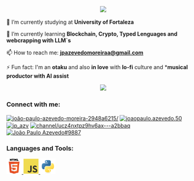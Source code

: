 
<p align="center">
  <img src="https://i.pinimg.com/originals/25/03/23/250323269c906b90ec3f4404e1cc28e4.gif"
lt="animated" />
</p>

🔭 I’m currently studying at **University of Fortaleza**

🌱 I’m currently learning **Blockchain, Crypto, Typed Lenguages and webcrapping with LLM`s**

📫 How to reach me: **jpazevedomoreiraa@gmail.com**
 
⚡ Fun fact: I'm an **otaku** and also **in love** with **lo-fi** culture and ***musical productor with AI assist**




<p align="center">
  <img src="https://user-images.githubusercontent.com/89151731/136674785-e0aa69a7-5573-43b1-8cc2-3fdf9ca7f53f.gif"
lt="animated" />
</p>


<h3 align="left">Connect with me:</h3>
<p align="left">
<a href="https://linkedin.com/in/joão-paulo-azevedo-moreira-2948a6215/" target="blank"><img align="center" src="https://raw.githubusercontent.com/rahuldkjain/github-profile-readme-generator/master/src/images/icons/Social/linked-in-alt.svg" alt="joão-paulo-azevedo-moreira-2948a6215/" height="30" width="40" /></a>
<a href="https://fb.com/joaopaulo.azevedo.50" target="blank"><img align="center" src="https://raw.githubusercontent.com/rahuldkjain/github-profile-readme-generator/master/src/images/icons/Social/facebook.svg" alt="joaopaulo.azevedo.50" height="30" width="40" /></a>
 <a href="https://instagram.com/jp_azv" target="blank"><img align="center" src="https://raw.githubusercontent.com/rahuldkjain/github-profile-readme-generator/master/src/images/icons/Social/instagram.svg" alt="jp_azv" height="30" width="40" /></a>
<a href="https://www.youtube.com/channel/UCz4NxtPZ9hv6Ax---a2BBaQ" target="blank"><img align="center" src="https://raw.githubusercontent.com/rahuldkjain/github-profile-readme-generator/master/src/images/icons/Social/youtube.svg" alt="channel/ucz4nxtpz9hv6ax---a2bbaq" height="30" width="40" /></a>
 <a href="https://discord.gg/João Paulo Azevedo#9887" target="blank"><img align="center" src="https://raw.githubusercontent.com/rahuldkjain/github-profile-readme-generator/master/src/images/icons/Social/discord.svg" alt="João Paulo Azevedo#9887" height="30" width="40" /></a>
</p>

<h3 align="left">Languages and Tools:</h3>
<p align="left"> <a href="https://www.w3.org/html/" target="_blank"> <img src="https://raw.githubusercontent.com/devicons/devicon/master/icons/html5/html5-original-wordmark.svg" alt="html5" width="40" height="40"/> </a> <a href="https://developer.mozilla.org/en-US/docs/Web/JavaScript" target="_blank"> <img src="https://raw.githubusercontent.com/devicons/devicon/master/icons/javascript/javascript-original.svg" alt="javascript" width="40" height="40"/> </a> <a href="https://www.python.org" target="_blank"> <img src="https://raw.githubusercontent.com/devicons/devicon/master/icons/python/python-original.svg" alt="python" width="40" height="40"/> </a> </p>

